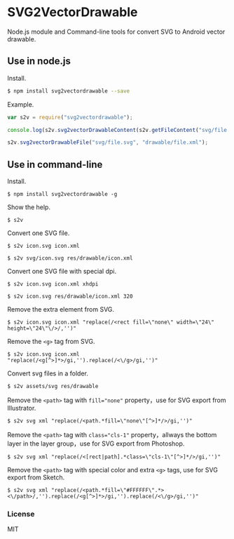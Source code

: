 # SVG2VectorDrawable

Node.js module and Command-line tools for convert SVG to Android vector drawable.

## Use in node.js

Install.

```bash
$ npm install svg2vectordrawable --save
```

Example.

```javascript
var s2v = require("svg2vectordrawable");

console.log(s2v.svg2vectorDrawableContent(s2v.getFileContent("svg/file.svg")));

s2v.svg2vectorDrawableFile("svg/file.svg", "drawable/file.xml");
```

## Use in command-line

Install.

```shell
$ npm install svg2vectordrawable -g
```

Show the help.

```
$ s2v
```

Convert one SVG file.

```
$ s2v icon.svg icon.xml
```
```
$ s2v svg/icon.svg res/drawable/icon.xml
```

Convert one SVG file with special dpi.

```
$ s2v icon.svg icon.xml xhdpi
```
```
$ s2v icon.svg res/drawable/icon.xml 320
```

Remove the extra element from SVG.

```
$ s2v icon.svg icon.xml "replace(/<rect fill=\"none\" width=\"24\" height=\"24\"\/>/,'')"
```

Remove the `<g>` tag from SVG.

```
$ s2v icon.svg icon.xml "replace(/<g[^>]*>/gi,'').replace(/<\/g>/gi,'')"
```

Convert svg files in a folder.

```
$ s2v assets/svg res/drawable
```

Remove the `<path>` tag with `fill="none"` property，use for SVG export from Illustrator.

```
$ s2v svg xml "replace(/<path.*fill=\"none\"[^>]*/>/gi,'')"
```

Remove the `<path>` tag with `class="cls-1"` property，allways the bottom layer in the layer group，use for SVG export from Photoshop.

```
$ s2v svg xml "replace(/<[rect|path].*class=\"cls-1\"[^>]*/>/gi,'')"
```

Remove the `<path>` tag with special color and extra `<g>` tags, use for SVG export from Sketch.

```
$ s2v svg xml "replace(/<path.*fill=\"#FFFFFF\".*><\/path>/,'').replace(/<g[^>]*>/gi,'').replace(/<\/g>/gi,'')"
```

### License

MIT